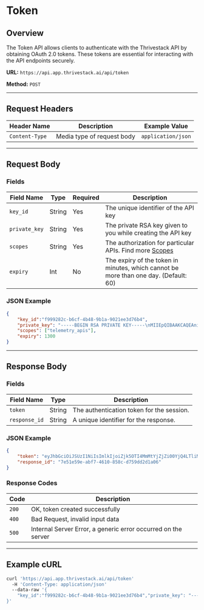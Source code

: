 # Token

## Overview
The Token API allows clients to authenticate with the Thrivestack API by obtaining OAuth 2.0 tokens. These tokens are essential for interacting with the API endpoints securely.

**URL:** `https://api.app.thrivestack.ai/api/token`

**Method:** `POST`

<hr/>

## Request Headers

| Header Name     | Description                      | Example Value           |
|-----------------|----------------------------------|-------------------------|
| `Content-Type`  | Media type of request body       | `application/json`      |

<hr/>

## Request Body 

### Fields
| Field Name   | Type   | Required | Description                                                                                           |
|--------------|--------|----------|-------------------------------------------------------------------------------------------------------|
| `key_id`     | String | Yes      | The unique identifier of the API key                                                                  |
| `private_key`| String | Yes      | The private RSA key given to you while creating the API key                                           |
| `scopes`     | String | Yes      | The authorization for particular APIs. Find more [Scopes](./authentication#scopes)                    |
| `expiry`     | Int    | No       | The expiry of the token in minutes, which cannot be more than one day. (Default: 60)                  |

### JSON Example
```json
{
    "key_id":"f999282c-b6cf-4b48-9b1a-9021ee3d76b4",
    "private_key": "-----BEGIN RSA PRIVATE KEY-----\nMIIEpQIBAAKCAQEAni6CpVBjaDxHctYJFNypsQalOOWMRnVX8sebckq43c1RdTTB\nCiwdMFq6mRbjcAcgsyLlKlVEhzSWi7LYwupHH80tD0YwAWay5HPczqmriqMGSvQh\nzKViij24nU9hYbmUuOreEcT9kKNAwNTrQGpnc0ez39IXaAZGAAzKya/wx4ZJM7v/\n282+ORm/3rdw7Xq2L6adQ2IoFSS68GkWKzMkCpJ+E0s97pwMnL53E/gt9rRVqT1U\n2XUxNMmHcnGwyJVFc/ZUml/DjBCrswqsdw6fdEDiVYDoEo7b+o9rtoLLqsGa5OuMqK3\nq5MXrj+9esAByurSVNxRCsuu1xyWbb41Q+E0KwIDAQABAoIBAEjK4IZQ4x4ht0OK\naa13CoQTqc7wG8iE0Y9A+jDzX/V6OcU1HKygtmH9Lqeql8mDDjJBmdwefszJKBv\nEj9Ibqic0+KWixrp9uMYyoE0JWPsN8YgaLlzVlCFrMJ/uDGvpFgghUcqHwIDjpXu\npcAD901ertEOLoVJdccqG9wKokQ+t3dnLTDN0Do/p8IckejnmI0mUlJQsyZKvdxH\nM7CcmeqgdM9186iIk7dKR1DrFoOhVKYVYm3+CD29w25GCH6gegvEk1N09sIgEMr4\nP4dA23ac5iMv35BL965AMBuNQdaeG10VrJVQMYMZZix0QmniOvqDWs0NATsioOvq\nVk2cr2ECgYEAwjamGus+YVeLHoNxMYoVZlIQToh+fVCtGaOuXKRki4JUgpdfbhE6\n27LZf7p83dyxe/nFa/zLQKLKdOC1MYA4AxeDpzNg4esoEDKl42JrURuVYEm3MnyB\nPpn6TeQv8InlnFlyuQDYJhuucfXIMCfCsjpz9aPjL2STWgZtVbi6yfsCgYEA0IFR\n6ziib5STzLI90Vl+ed45j1RVPLdUCYLO4FY+Iv39QUjQmOpj6ejmvDFNjG5AM6Qy\nEldgO8MRRSR8xMeWfYxcARJY7rD8rqot6tyL2JRwdZF7vrxb1MhCYSKboo0tz5y5\nhG0mMgN4x0FYoS0YaiYvx5DGPIqET+4+lDfp15ECgYEAvhFRmoKjOAy/AAvPWZYz\nv0GM5+65K9cqsS75U30nUUkpf+y43jVKjvyH03MlBNQZdqVIyphKKmWnEZ9gdKNx\nLcVzeMzVdewd335Rzyjgsi32kJdUDLrAmg2DY3twV039QnhfyCLFZvYsUSci1c3z\nww1lsv7DNfyOIMqtcfkqBMUCgYEAlzGfWIVZ7LV9s4pwnzVZLEAD1zZdFMkPrFHp\nd+2x4yfwlH2bnbchuoWDg2XxCOsNrSTclkY75zoddNjvjLX6H5I/SRun13YJ1RJc\nd5lz4xpIrkhPxlDJ+nM5BzzURLxBQvIv6KJJdyzjUQHGpiGQObD1Jq6JwW7kYR2u\nzUX6ULECgYEAjNbvug/g/T5h+hLeilC2/kUGyKi28wCqYumfNYlNEr5TAfL17giL\n6+tv5i/te480E8xQdbqiF7TCxBvkFf8xRoKbYosWfeZb4MXOvv/IHD0/Vhjh7GXG\nSrn/RiUh83YrJQa+2InBEprt6UIpvkkEysMoGg45VeU8JylxlrxM3i8=\n-----END RSA PRIVATE KEY-----\n",
    "scopes": ["telemetry_apis"],
    "expiry": 1300
}
```

<hr/>

## Response Body 

### Fields

| Field Name   | Type   | Description                                                                          |
|--------------|--------|--------------------------------------------------------------------------------------|
| `token`      | String | The authentication token for the session.                                            |
| `response_id`| String | A unique identifier for the response.                                                |
### JSON Example
```json
{
    "token": "eyJhbGciOiJSUzI1NiIsImlkIjoiZjk5OTI4MmMtYjZjZi00YjQ4LTliMWEtOTAyMWVlM2Q3NmI0IiwidHlwIjoiSldUIn0.eyJhdWQiOiJ1c2VyX21hbmFnZW1lbnQiLCJleHAiOjE3MjUwMTQwOTcsImp0aSI6ImY5OTkyODJjLWI2Y2YtNGI0OC05YjFhLTkwMjFlZTNkNzZiNCIsImlhdCI6MTcyNDkzNjA5NywiaXNzIjoiVGhyaXZlU3RhY2sifQ.dCfke26t69Xd9mKbvVH9GPCueMxnSRrL5qJwUm02giXVO1Ne8jTBH5oSAo2nisE3h6ri8FpCEfTn7qTfkBYmXyCwRGUFBkqCwZAtYWrp8ugmAlp2exsuCzFLGF5UQiwHi5qcOzsDEUa7s7UODNl7nThNwArlqTwkJp-XEc9BXCjw2mX3_9Hc0H_ozbg8pWjXIcBqLjuXjVI-VIT3P46wd3_PVJve8Hm-rOuoMkwprihJCbYavihecNff_lE2f2KIzUruIJyLeXqohd1XkVxG3xSrviDqXEbsVBA-o3rHoLZqEHC2lSm99S1Ot7DsVR19Vo5INgV4cvdsmYMfdsyXDw",
    "response_id": "7e51e59e-abf7-4610-858c-d759dd2d1a06"
}
```

### Response Codes

| Code  | Description                                                   |
|-------|---------------------------------------------------------------|
| `200` | OK, token created successfully                                |
| `400` | Bad Request, invalid input data                               |
| `500` | Internal Server Error, a generic error occurred on the server |


<hr/>

## Example cURL

```bash
curl 'https://api.app.thrivestack.ai/api/token'
  -H 'Content-Type: application/json'
  --data-raw '{
    "key_id":"f999282c-b6cf-4b48-9b1a-9021ee3d76b4","private_key": "-----BEGIN RSA PRIVATE KEY-----\nMIIEpQIBAAKCAQEAni6CpVBjaDxHctYJFNypsQalOOWMRnVX8sebckq43c1RdTTB\nCiwdMFq6mRbjcAcgsyLlKlVEhzSWi7LYwupHH80tD0YwAWay5HPczqmriqMGSvQh\nzKViij24nU9hYbmUuOreEcT9kKNAwNTrQGpnc0ez39IXaAZGAAzKya/wx4ZJM7v/\n282+ORm/3rdw7Xq2L6adQ2IoFSS68GkWKzMkCpJ+E0s97pwMnL53E/gt9rRVqT1U\n2XUxNMmHcnGwyJVFc/ZUml/DjBCrswqsdw6fdEDiVYDoEo7b+o9rtoLLqsGa5OuMqK3\nq5MXrj+9esAByurSVNxRCsuu1xyWbb41Q+E0KwIDAQABAoIBAEjK4IZQ4x4ht0OK\naa13CoQTqc7wG8iE0Y9A+jDzX/V6OcU1HKygtmH9Lqeql8mDDjJBmdwefszJKBv\nEj9Ibqic0+KWixrp9uMYyoE0JWPsN8YgaLlzVlCFrMJ/uDGvpFgghUcqHwIDjpXu\npcAD901ertEOLoVJdccqG9wKokQ+t3dnLTDN0Do/p8IckejnmI0mUlJQsyZKvdxH\nM7CcmeqgdM9186iIk7dKR1DrFoOhVKYVYm3+CD29w25GCH6gegvEk1N09sIgEMr4\nP4dA23ac5iMv35BL965AMBuNQdaeG10VrJVQMYMZZix0QmniOvqDWs0NATsioOvq\nVk2cr2ECgYEAwjamGus+YVeLHoNxMYoVZlIQToh+fVCtGaOuXKRki4JUgpdfbhE6\n27LZf7p83dyxe/nFa/zLQKLKdOC1MYA4AxeDpzNg4esoEDKl42JrURuVYEm3MnyB\nPpn6TeQv8InlnFlyuQDYJhuucfXIMCfCsjpz9aPjL2STWgZtVbi6yfsCgYEA0IFR\n6ziib5STzLI90Vl+ed45j1RVPLdUCYLO4FY+Iv39QUjQmOpj6ejmvDFNjG5AM6Qy\nEldgO8MRRSR8xMeWfYxcARJY7rD8rqot6tyL2JRwdZF7vrxb1MhCYSKboo0tz5y5\nhG0mMgN4x0FYoS0YaiYvx5DGPIqET+4+lDfp15ECgYEAvhFRmoKjOAy/AAvPWZYz\nv0GM5+65K9cqsS75U30nUUkpf+y43jVKjvyH03MlBNQZdqVIyphKKmWnEZ9gdKNx\nLcVzeMzVdewd335Rzyjgsi32kJdUDLrAmg2DY3twV039QnhfyCLFZvYsUSci1c3z\nww1lsv7DNfyOIMqtcfkqBMUCgYEAlzGfWIVZ7LV9s4pwnzVZLEAD1zZdFMkPrFHp\nd+2x4yfwlH2bnbchuoWDg2XxCOsNrSTclkY75zoddNjvjLX6H5I/SRun13YJ1RJc\nd5lz4xpIrkhPxlDJ+nM5BzzURLxBQvIv6KJJdyzjUQHGpiGQObD1Jq6JwW7kYR2u\nzUX6ULECgYEAjNbvug/g/T5h+hLeilC2/kUGyKi28wCqYumfNYlNEr5TAfL17giL\n6+tv5i/te480E8xQdbqiF7TCxBvkFf8xRoKbYosWfeZb4MXOvv/IHD0/Vhjh7GXG\nSrn/RiUh83YrJQa+2InBEprt6UIpvkkEysMoGg45VeU8JylxlrxM3i8=\n-----END RSA PRIVATE KEY-----\n","scopes": ["telemetry_apis"],"expiry": 1300
}'
```